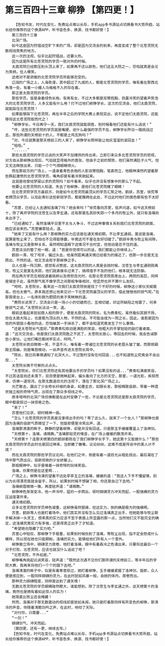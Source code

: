 # 第三百四十三章 柳狰 【第四更！】
        【告知书友，时代在变化，免费站点难以长存，手机app多书源站点切换看书大势所趋，站长给你推荐的这个换源APP，听书音色多、换源、找书都好使！】
       第三百四十三章
       北溟广场。
       如今这座因为狩猎战空旷下来的广场，却是因为交流会的到来，再度变成了整个北苍灵院无数视线聚焦的地方。
       这一次的注视，似乎比起狩猎战，还要火热。
       因为这是所有北苍灵院的学员一致对外的时候。
       太鼎灵院已经欺压到头顶上来了，如果再不还以颜色，他们这五大院之一，恐怕就真是会沦为笑柄，任人嘲笑。
       这绝对不是骄傲的北苍灵院学员所能够忍受的。
       辽阔的广场之上，人海弥漫，其中超过了九成的人，都是北苍灵院的学员，唯有着在那西北角落一处，有着一小撮人马格格不入的存在着。
       那正是太鼎灵院的学员。
       那些学员，皆是身着绿色长袍，有男有女，不过大多都是双臂抱胸，目露冷笑的望着声势浩大的北苍灵院学员，人多又能有什么用？打不过他们柳狰学长，这次的交流会，他们太鼎灵院，就能踩住北苍灵院！
       如果能够踩下北苍灵院，再在半年之后的学院大赛上表现突出，说不定他们太鼎灵院，还能够将这北苍灵院取而代之！
       “柳狰学长，今日再守一天，我们太鼎灵院就能获胜，到时候看他们还能有什么话说！”
       “哼，这些北苍灵院的学员就是嘴硬，说什么最强的学员不在，柳狰学长昨日一路挑战过去，那些所谓的天榜前十的人，不都是土鸡瓦狗吗？”
       “对，今日就算是那天榜前三的人来了，柳狰学长照样能让他灰溜溜的滚回去！”
       “哈哈。”
       “......”
       那些太鼎灵院的学员讥讽的大笑声不加掩饰的传出来，立即引来众多北苍灵院学员的怒视，对方自从那柳狰出现后，气焰就显得格外的嚣张，但由于之前的颓势，他们虽然满肚子火气，但又无法释放出来，只能一个个气得眼睛喷火。
       而在那前方的广场上，一道身着青色衣袍的人影双臂抱胸，笔直而立，他眼神漠然的望着那些群起激愤的北苍灵院学员，嘴角却是有着冷笑掀起来。
       这就是他曾经梦寐以求的灵院吗？如今看来，似乎也并没有想象中的那么了不起。
       他要让北苍灵院的人知道，失去了他柳狰，是他们北苍灵院瞎了眼睛！
       在北苍灵院学员方最前方，则是如今北苍灵院最顶尖的学员汇聚之地，鹤妖，苏萱，徐荒等老牌顶尖学员，以及赵青衫这些新锐学员，都是簇拥在此处，不过此时他们的面色都有些不太好看。
       “苏萱，已经让人去通知洛璃了吗？她会来吗？”徐荒看向苏萱，低声问道，如今这天榜前十，除了离开学院的沈苍生以及李玄通，还有那莫名其妙失踪一个多月的牧尘外，就只有洛璃尚未出手了。
       “已经通知了，虽然洛璃平日里不太与人争斗，不过这种事情关系到我们北苍灵院的颜面，她应该会来的。”苏萱螓首轻点，道。
       “她来了又能有什么用？那柳狰的实力应该是在通天境初期，不比李玄通弱，莫说是洛璃，就算是牧尘来了，恐怕也不见得能够赢，毕竟这可不是在友好切磋了。”鹤妖毕竟与牧尘有间隙，洛璃与牧尘又是那种关系，虽然明知道眼下这情况不合时宜，但依旧是忍不住的道。
       苏萱淡淡的瞥了他一眼，道：“若是你觉得可以的话，我们都能让你继续上。”
       鹤妖一滞，咬了咬牙，偏过头去，他虽然距离通天境已经极为的接近了，但那一步总是无法跨出，不然的话，他又怎会败于那柳狰之手。
       众人也是一阵沉默，感觉有点憋屈，这太鼎灵院的人真是会挑时候，沈苍生与李玄通刚刚离院，牧尘又是莫名失踪，他们就直接杀过来了，搞得措手不及的他们，根本就无法防御。
       而在两方学员互相投递着挑衅以及愤怒目光时，在那北苍灵院首席台上，两院的高层，同样是端坐于此，虽然那气氛不像学员之间那般争锋相对，但显然也并不算什么友好。
       “呵呵，太苍院长，看来这一次我们太鼎灵院倒是找了个不好的时候，柳狰这小家伙天赋极高，但也太傲气，原本我还想让他来见识一下北苍灵院最顶尖的学员，借此锉锉他的锐气呢。”在那首席台上，一名体形颇为肥硕的男子笑眯眯的道。
       “费院长说笑了，交流会只是一场小小的切磋而已，互相切磋，印证所缺陷之地罢了，何来挫锐气之说。”太苍院长淡淡一笑，道。
       眼前这看起来犹如商人般的胖子，便是太鼎灵院的院长，名为费青松，虽然看似其貌不扬，但在太鼎大陆上，也是极为顶尖的人物，不然的话，不可能会成为一院之长，因此，谁若是因为他的外貌就小看他的话，恐怕被其一手抹杀了，都不会知道究竟发生了什么事情。
       “还是太苍院长气度好。”那费青松依旧是满脸的笑容，他粗大的手掌轻轻的敲打着桌面，道：“这次交流会，倒是我们太鼎灵院胜之不武了，太苍院长放心，等回去的时候，我会告诫那些小家伙，让他们嘴巴都闭牢实点，呵呵。”
       太苍院长依旧微微一笑，不温不火，唯有着一旁诸位北苍灵院的长老眉头皱了皱，而那邢殿殿主陌幽，则是嘴唇微动，一丝声音传进太苍院长耳中。
       “院长，我已将事情通知了北溟大人，不过暂时没有任何回音...也不知道牧尘究竟会不会出现...”
       太苍院长微不可察的点点头。
       “太苍院长，你们北苍灵院还有其他要出手的学员吗？如果没有的话...”费青松满面笑容，不过其话音尚还未落下，双目便是微眯起来，偏头看向了北方的天空，那里，一道光影，疾掠而来，仿佛一道惊鸿，在那无数道目光的注视下，落在了那北溟广场之上。
       光芒散去，露出了少女修长纤细的身姿，如墨玄衣，如银长发，那般精致容颜，带着一种遗世独立般的奇特气质，出现在了那众多视线之中。
       原本喧哗的北溟广场仿佛都是在此时安静了一些，不论是北苍灵院还是那太鼎灵院的学员，眼中都是掠过一抹惊艳之色。
       “来了！”
       苏萱他们见状，顿时精神一振。
       “怎么？北苍灵院的学员真是没拿得出手的吗？等了这么久，就来了一个女人？”那柳狰也是因为洛璃的容颜气质微怔了一下，但旋即便是冷笑出声，道。
       洛璃那清澈的眸子，静静的望着柳狰，却是并没有回话，只是那玉手缓缓覆盖上了洛神剑。
       “天榜第十，洛璃，请赐教。”洛璃那轻灵的嗓音，在广场上缓缓的飘荡开来。
       “天榜第十？连那天榜第四的鹤妖都败在了我们柳狰学长手下，她这第十又能做什么？”那些太鼎灵院的学员此时也是回过神来，当即撇了撇嘴，议论纷纷，这难不成是传说中的美人计不成？
       而在太鼎灵院的那些学员议论间，在他们之中，倒是有着一道目光从暗处投出，最后凝在了场中那气质出众，容颜惊艳的少女娇躯上。
       那般眼神中，似乎是噙着一抹奇特的玩味笑容。
       洛璃，你果然是在这里啊...
       广场之上，柳狰冷漠的望着不远处亭亭玉立的洛璃，缓缓的道：“我这人下手不懂留情，别以为长得漂亮我就会留手，所以，如果到时候不想破了相，你还是自己下去吧。”
       洛璃柳眉微微一簇，再度轻声道：“请赐教。”
       柳狰神色渐渐变冷，他一声冷哼，猛的一步跨出，顿时磅礴灵力冲天而起，一股强横的灵力压迫笼罩开来。
       通天境初期。
       众多北苍灵院的学员神色凝重，这柳狰虽然狠辣，但这实力，倒的确是极为的强横啊。
       苏萱，鹤妖等人也是盯着场中，他们其实并没有怎么见过洛璃真正出手，但她能够与牧尘联手解决掉一头灵王，想来真的实力应该不至于表面上所显露的那一点，当然他们又不能完全的确定，这洛璃究竟实力有多强，还是得真正出手了才知道。
       “希望她也隐藏了实力吧。”
       苏萱心中轻叹，那柳狰下手极重，如果到时候伤到了洛璃，等牧尘出现，指不定会怒成什么模样，所以现在她也只能期盼，洛璃的实力，能够给他们所有人一个意外。
       柳狰傲立场中，磅礴灵力席卷，他盯着洛璃，眼中有着森冷之色涌出来，只要将这最后一个对手打败，北苍灵院，应该也就没什么话说了吧？
       “北苍灵院，不外如是。”
       柳狰嘴角挑起讥讽笑容，轻声道：“既然这次遇不见你们那所谓的天榜前三，等半年后的学院大赛，我再来将他们一个个的踏下去吧。”
       洛璃清澈的眸子中，似是有着寒意掠过，她盯着柳狰，玉手缓缓紧握了洛神剑，旋即，众人便是感应到，一股同样磅礴的灵力，在此时犹如风暴一般，自她的体内，席卷而出。
       那种灵力磅礴程度，同样是达到了通天境！
       无数北苍灵院的学员眼睛陡然瞪大，谁能想到，除了沈苍生与李玄通之外，这天榜第十的洛璃，竟然也是拥有着如此惊人的实力！
       她简直比牧尘还会掩藏！
       然而，洛璃对于那无数震动的视线却是犹如未闻，她只是盯着那同样有所变色的柳狰，那清冷的声音，伴随着清脆剑吟之声，在此时，响彻了天际。
       “对付你，只需要...”
       “一剑！”
       磅礴剑气，冲天而起。
       （第四更，还有一更，继续去写。）
       【告知书友，时代在变化，免费站点难以长存，手机app多书源站点切换看书大势所趋，站长给你推荐的这个换源APP，听书音色多、换源、找书都好使！】